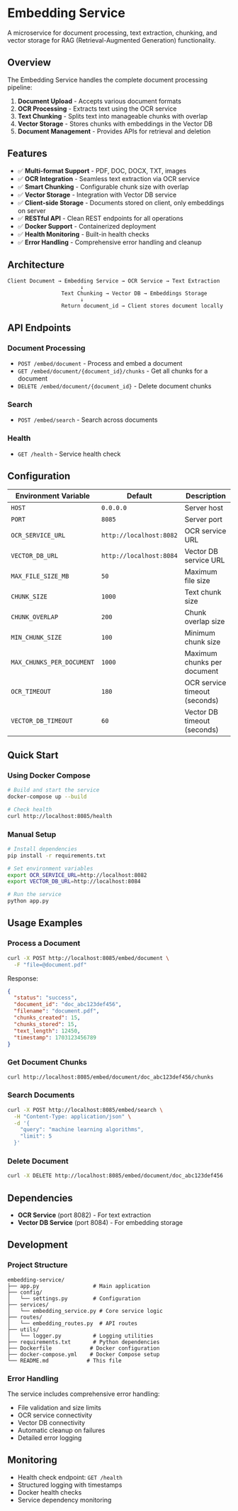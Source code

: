 # Embedding Service

A microservice for document processing, text extraction, chunking, and vector storage for RAG (Retrieval-Augmented Generation) functionality.

## Overview

The Embedding Service handles the complete document processing pipeline:

1. **Document Upload** - Accepts various document formats
2. **OCR Processing** - Extracts text using the OCR service
3. **Text Chunking** - Splits text into manageable chunks with overlap
4. **Vector Storage** - Stores chunks with embeddings in the Vector DB
5. **Document Management** - Provides APIs for retrieval and deletion

## Features

- ✅ **Multi-format Support** - PDF, DOC, DOCX, TXT, images
- ✅ **OCR Integration** - Seamless text extraction via OCR service
- ✅ **Smart Chunking** - Configurable chunk size with overlap
- ✅ **Vector Storage** - Integration with Vector DB service
- ✅ **Client-side Storage** - Documents stored on client, only embeddings on server
- ✅ **RESTful API** - Clean REST endpoints for all operations
- ✅ **Docker Support** - Containerized deployment
- ✅ **Health Monitoring** - Built-in health checks
- ✅ **Error Handling** - Comprehensive error handling and cleanup

## Architecture

```
Client Document → Embedding Service → OCR Service → Text Extraction
                       ↓
                 Text Chunking → Vector DB → Embeddings Storage
                       ↓
                 Return document_id → Client stores document locally
```

## API Endpoints

### Document Processing
- `POST /embed/document` - Process and embed a document
- `GET /embed/document/{document_id}/chunks` - Get all chunks for a document
- `DELETE /embed/document/{document_id}` - Delete document chunks

### Search
- `POST /embed/search` - Search across documents

### Health
- `GET /health` - Service health check

## Configuration

| Environment Variable | Default | Description |
|---------------------|---------|-------------|
| `HOST` | `0.0.0.0` | Server host |
| `PORT` | `8085` | Server port |
| `OCR_SERVICE_URL` | `http://localhost:8082` | OCR service URL |
| `VECTOR_DB_URL` | `http://localhost:8084` | Vector DB service URL |
| `MAX_FILE_SIZE_MB` | `50` | Maximum file size |
| `CHUNK_SIZE` | `1000` | Text chunk size |
| `CHUNK_OVERLAP` | `200` | Chunk overlap size |
| `MIN_CHUNK_SIZE` | `100` | Minimum chunk size |
| `MAX_CHUNKS_PER_DOCUMENT` | `1000` | Maximum chunks per document |
| `OCR_TIMEOUT` | `180` | OCR service timeout (seconds) |
| `VECTOR_DB_TIMEOUT` | `60` | Vector DB timeout (seconds) |

## Quick Start

### Using Docker Compose

```bash
# Build and start the service
docker-compose up --build

# Check health
curl http://localhost:8085/health
```

### Manual Setup

```bash
# Install dependencies
pip install -r requirements.txt

# Set environment variables
export OCR_SERVICE_URL=http://localhost:8082
export VECTOR_DB_URL=http://localhost:8084

# Run the service
python app.py
```

## Usage Examples

### Process a Document

```bash
curl -X POST http://localhost:8085/embed/document \
  -F "file=@document.pdf"
```

Response:
```json
{
  "status": "success",
  "document_id": "doc_abc123def456",
  "filename": "document.pdf",
  "chunks_created": 15,
  "chunks_stored": 15,
  "text_length": 12450,
  "timestamp": 1703123456789
}
```

### Get Document Chunks

```bash
curl http://localhost:8085/embed/document/doc_abc123def456/chunks
```

### Search Documents

```bash
curl -X POST http://localhost:8085/embed/search \
  -H "Content-Type: application/json" \
  -d '{
    "query": "machine learning algorithms",
    "limit": 5
  }'
```

### Delete Document

```bash
curl -X DELETE http://localhost:8085/embed/document/doc_abc123def456
```

## Dependencies

- **OCR Service** (port 8082) - For text extraction
- **Vector DB Service** (port 8084) - For embedding storage

## Development

### Project Structure

```
embedding-service/
├── app.py                 # Main application
├── config/
│   └── settings.py        # Configuration
├── services/
│   └── embedding_service.py # Core service logic
├── routes/
│   └── embedding_routes.py  # API routes
├── utils/
│   └── logger.py          # Logging utilities
├── requirements.txt       # Python dependencies
├── Dockerfile            # Docker configuration
├── docker-compose.yml    # Docker Compose setup
└── README.md            # This file
```

### Error Handling

The service includes comprehensive error handling:
- File validation and size limits
- OCR service connectivity
- Vector DB connectivity
- Automatic cleanup on failures
- Detailed error logging

## Monitoring

- Health check endpoint: `GET /health`
- Structured logging with timestamps
- Docker health checks
- Service dependency monitoring
